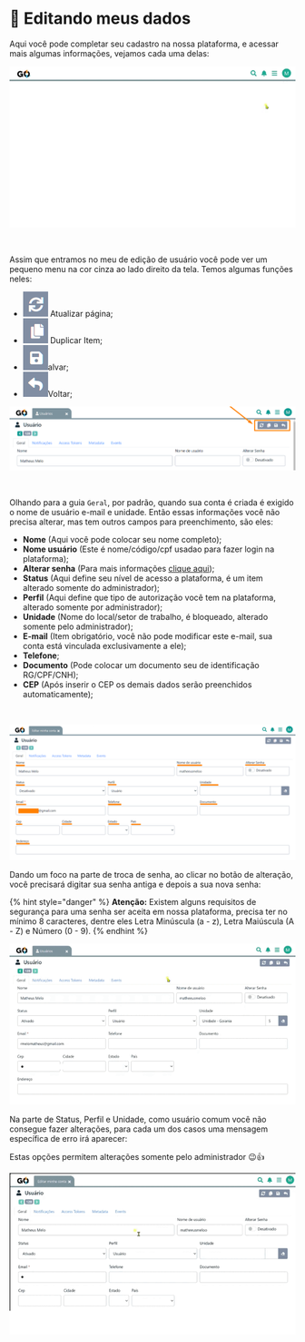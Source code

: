 # 🎲 Editando meus dados

Aqui você pode completar seu cadastro na nossa plataforma, e acessar mais algumas informações, vejamos cada uma delas:

![](/erp-v2/assets/editando_meus_dados.gif)

<br>

Assim que entramos no meu de edição de usuário você pode ver um pequeno menu na cor cinza ao lado direito da tela. Temos algumas funções neles:

- <img src="/erp-v2/assets/icon_atualizar.png" alt="" data-size="line"> Atualizar página;
- <img src="/erp-v2/assets/icon_duplicar.png" alt="" data-size="line"> Duplicar Item;
- <img src="/erp-v2/assets/icon_salvar.png" alt="" data-size="line">alvar;
- <img src="/erp-v2/assets/icon_voltar.png" alt="" data-size="line">Voltar;

![](/erp-v2/assets/edit_dados_menu_superior.png)

<br>

Olhando para a guia `Geral`, por padrão, quando sua conta é criada é exigido o nome de usuário e-mail e unidade. Então essas informações você não precisa alterar, mas tem outros campos para preenchimento, são eles:

- **Nome** (Aqui você pode colocar seu nome completo);
- **Nome usuário** (Este é nome/código/cpf usadao para fazer login na plataforma);
- **Alterar senha** (Para mais informações [clique aqui](/erp-v2/criar_recuperar_acesso/recuperar_acesso.md));
- **Status** (Aqui define seu nível de acesso a plataforma, é um item alterado somente do administrador);
- **Perfil** (Aqui define que tipo de autorização você tem na plataforma, alterado somente por administrador);
- **Unidade** (Nome do local/setor de trabalho, é bloqueado, alterado somente pelo administrador);
- **E-mail** (Item obrigatório, você não pode modificar este e-mail, sua conta está vinculada exclusivamente a ele);
- **Telefone**;
- **Documento** (Pode colocar um documento seu de identificação RG/CPF/CNH);
- **CEP** (Após inserir o CEP os demais dados serão preenchidos automaticamente);

<br>

![](/erp-v2/assets/edit_dados_guia_geral.png)

Dando um foco na parte de troca de senha, ao clicar no botão de alteração, você precisará digitar sua senha antiga e depois a sua nova senha:

{% hint style="danger" %}
**Atenção:** Existem alguns requisitos de segurança para uma senha ser aceita em nossa plataforma, precisa ter no mínimo 8 caracteres, dentre eles Letra Minúscula (a - z), Letra Maiúscula (A - Z) e Número (0 - 9).
{% endhint %}

![](/erp-v2/assets/edit_dados_senha.gif)

Na parte de Status, Perfil e Unidade, como usuário comum você não consegue fazer alterações, para cada um dos casos uma mensagem específica de erro irá aparecer:

Estas opções permitem alterações somente pelo administrador 😉👍

![](/erp-v2/assets/edit_dados_bloqueados.gif)
